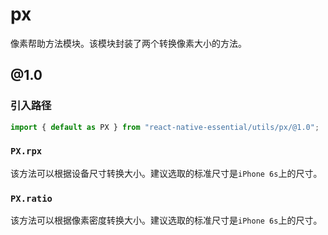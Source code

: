 # px  

像素帮助方法模块。该模块封装了两个转换像素大小的方法。  

## @1.0  

### 引入路径  

```js
import { default as PX } from "react-native-essential/utils/px/@1.0";
```  

### `PX.rpx`  

该方法可以根据设备尺寸转换大小。建议选取的标准尺寸是`iPhone 6s`上的尺寸。  

### `PX.ratio`  

该方法可以根据像素密度转换大小。建议选取的标准尺寸是`iPhone 6s`上的尺寸。 